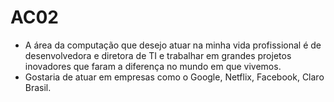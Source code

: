 # AC02
* A área da computação que desejo atuar na minha vida profissional é de desenvolvedora e diretora de TI e trabalhar em grandes projetos inovadores que faram a diferença no mundo em que vivemos.
* Gostaria de atuar em empresas como o Google, Netflix, Facebook, Claro Brasil.
